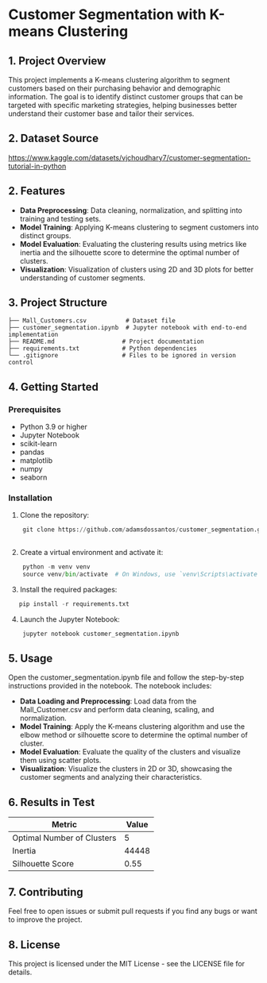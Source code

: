 # Customer Segmentation with K-means Clustering
 

## 1. Project Overview

This project implements a K-means clustering algorithm to segment customers based on their purchasing behavior and demographic information. The goal is to identify distinct customer groups that can be targeted with specific marketing strategies, helping businesses better understand their customer base and tailor their services.


## 2. Dataset Source

https://www.kaggle.com/datasets/vjchoudhary7/customer-segmentation-tutorial-in-python

## 2. Features
- **Data Preprocessing**: Data cleaning, normalization, and splitting into training and testing sets.
- **Model Training**: Applying K-means clustering to segment customers into distinct groups.
- **Model Evaluation**: Evaluating the clustering results using metrics like inertia and the silhouette score to determine the optimal number of clusters.
- **Visualization**: Visualization of clusters using 2D and 3D plots for better understanding of customer segments.



## 3. Project Structure
    ├── Mall_Customers.csv           # Dataset file 
    ├── customer_segmentation.ipynb  # Jupyter notebook with end-to-end implementation
    ├── README.md                   # Project documentation
    ├── requirements.txt            # Python dependencies
    └── .gitignore                  # Files to be ignored in version control

## 4. Getting Started

### Prerequisites
- Python 3.9 or higher
- Jupyter Notebook
- scikit-learn
- pandas
- matplotlib
- numpy
- seaborn

### Installation
1. Clone the repository:

```python
    git clone https://github.com/adamsdossantos/customer_segmentation.git
    
```
2. Create a virtual environment and activate it:
```python
    python -m venv venv
    source venv/bin/activate  # On Windows, use `venv\Scripts\activate`
```

3. Install the required packages:
```python
   pip install -r requirements.txt
```

4. Launch the Jupyter Notebook:
```python
    jupyter notebook customer_segmentation.ipynb
```
## 5. Usage

Open the customer_segmentation.ipynb file and follow the step-by-step instructions provided in the notebook. The notebook includes:

- **Data Loading and Preprocessing**: Load data from the Mall_Customer.csv and perform data cleaning, scaling, and normalization.
- **Model Training**: Apply the K-means clustering algorithm and use the elbow method or silhouette score to determine the optimal number of cluster.
- **Model Evaluation**: Evaluate the quality of the clusters and visualize them using scatter plots.
- **Visualization**: Visualize the clusters in 2D or 3D, showcasing the customer segments and analyzing their characteristics.


## 6. Results in Test


| Metric    |  Value   |
|-----------|----------|
| Optimal Number of Clusters  |  5   |
| Inertia |  44448   |
|Silhouette Score | 0.55|


## 7. Contributing

Feel free to open issues or submit pull requests if you find any bugs or want to improve the project.

## 8. License

This project is licensed under the MIT License - see the LICENSE file for details.







